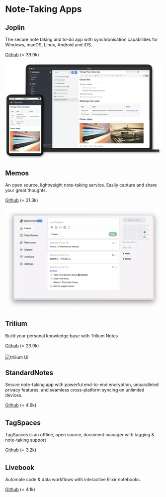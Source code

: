 Note-Taking Apps
================


## Joplin

The secure note taking and to-do app with synchronisation capabilities for Windows, macOS, Linux, Android and iOS.

[Github](https://github.com/laurent22/joplin) (⭐ 39.9k)

![Joplin UI](joplin.webp)


## Memos

An open source, lightweight note-taking service. Easily capture and share your great thoughts.

[Github](https://github.com/usememos/memos) (⭐ 21.3k)

![memos UI](memos.webp)


##  Trilium

Build your personal knowledge base with Trilium Notes

[Github](https://github.com/zadam/trilium) (⭐ 23.9k)

![trilium UI](trilium.webp)


## StandardNotes

Secure note-taking app with powerful end-to-end encryption, unparalleled privacy features, and seamless cross-platform syncing on unlimited devices.

[Github](https://github.com/standardnotes/app) (⭐ 4.6k)


## TagSpaces

TagSpaces is an offline, open source, document manager with tagging & note-taking support

[Github](https://github.com/tagspaces/tagspaces) (⭐ 3.2k)


## Livebook

Automate code & data workflows with interactive Elixir notebooks.

[Github](https://github.com/livebook-dev/livebook) (⭐ 4.1k)
